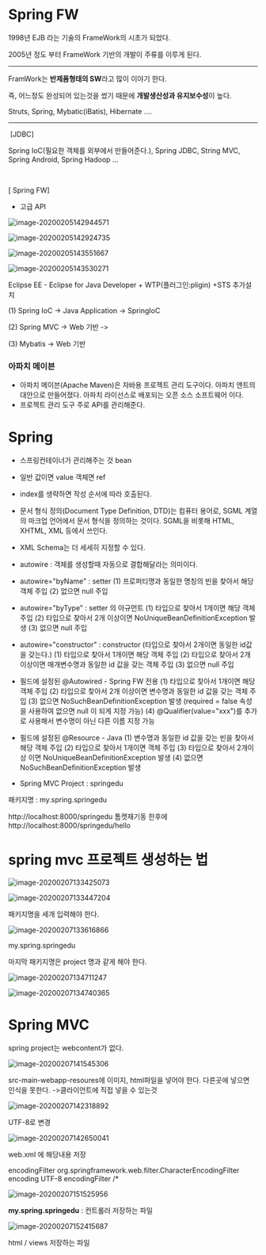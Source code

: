 # Spring FW



1998년 EJB 라는 기술의 FrameWork의 시초가 되었다.

2005년 정도 부터 FrameWork 기반의 개발이 주류를 이루게 된다.

--------------------

FramWork는 **반제품형태의 SW**라고 많이 이야기 한다.

즉, 어느정도 완성되어 있는것을 썼기 때문에 **개발생산성과 유지보수성**이 높다.

Struts, Spring, Mybatic(iBatis), Hibernate .... 

--------

​								[JDBC]

Spring IoC(필요한 객체를 외부에서 만들어준다.), Spring JDBC, String MVC, Spring Android, Spring Hadoop ...			 

​				

[ Spring FW]

- 고급 API 





![image-20200205142944571](C:\Users\student\AppData\Roaming\Typora\typora-user-images\image-20200205142944571.png)

![image-20200205142924735](C:\Users\student\AppData\Roaming\Typora\typora-user-images\image-20200205142924735.png)

![image-20200205143551667](C:\Users\student\AppData\Roaming\Typora\typora-user-images\image-20200205143551667.png)

![image-20200205143530271](C:\Users\student\AppData\Roaming\Typora\typora-user-images\image-20200205143530271.png)





Eclipse EE - Eclipse for Java Developer + WTP(플러그인:pligin) +STS 추가설치

(1) Spring IoC -> Java Application -> SpringIoC

(2) Spring MVC -> Web 기반 -> 

(3) Mybatis -> Web 기반



### 아파치 메이븐

- 아파치 메이븐(Apache Maven)은 자바용 프로젝트 관리 도구이다. 아파치 앤트의 대안으로 만들어졌다. 아파치 라이선스로 배포되는 오픈 소스 소프트웨어 이다.
- 프로젝트 관리 도구 주로 API를 관리해준다.



# Spring 

- 스프링컨테이너가 관리해주는 것 bean
- 일반 값이면 value 객체면 ref
- index를 생략하면 작성 순서에 따라 호출된다.
- 문서 형식 정의(Document Type Definition, DTD)는 컴퓨터 용어로, SGML 계열의 마크업 언어에서 문서 형식을 정의하는 것이다. SGML을 비롯해 HTML, XHTML, XML 등에서 쓰인다.
- XML Schema는 더 세세히 지정할 수 있다.
- autowire : 객체를 생성할때 자동으로 결합해달라는 의미이다.

- autowire="byName"  : setter
  (1) 프로퍼티명과 동일한 명칭의 빈을 찾아서 해당 객체 주입
  (2) 없으면 null 주입

- autowire="byType"  : setter 의 아규먼트 
  (1) 타입으로 찾아서 1개이면 해당 객체 주입
  (2) 타입으로 찾아서 2개 이상이면 NoUniqueBeanDefinitionException 발생
  (3) 없으면 null 주입

- autowire="constructor"  : constructor (타입으로 찾아서 2개이면 동일한 id값을 갖는다.)
  (1) 타입으로 찾아서 1개이면 해당 객체 주입
  (2) 타입으로 찾아서 2개 이상이면 매개변수명과 동일한 id 값을 갖는 객체 주입
  (3) 없으면 null 주입



- 필드에 설정된 @Autowired  - Spring FW 전용
  (1) 타입으로 찾아서 1개이면 해당 객체 주입
  (2) 타입으로 찾아서 2개 이상이면 변수명과 동일한 id 값을 갖는 객체 주입
  (3) 없으면 NoSuchBeanDefinitionException 발생
       (required = false 속성을 사용하여 없으면 null 이 되게 지정 가능)
  (4) @Qualifier(value="xxx")를 추가로 사용해서 변수명이 아닌 다른 이름 지정 가능

- 필드에 설정된 @Resource  - Java
  (1) 변수명과 동일한 id 값을 갖는 빈을 찾아서 해당 객체 주입
  (2) 타입으로 찾아서 1개이면 객체 주입
  (3) 타입으로 찾아서 2개이상 이면 NoUniqueBeanDefinitionException 발생
  (4) 없으면 NoSuchBeanDefinitionException 발생



- Spring MVC Project : springedu

 패키지명 : my.spring.springedu

http://localhost:8000/springedu
톰캣재기동 한후에
http://localhost:8000/springedu/hello



# spring mvc 프로젝트 생성하는 법



![image-20200207133425073](C:\Users\student\AppData\Roaming\Typora\typora-user-images\image-20200207133425073.png)

![image-20200207133447204](C:\Users\student\AppData\Roaming\Typora\typora-user-images\image-20200207133447204.png)



패키지명을 세개 입력해야 한다.

![image-20200207133616866](C:\Users\student\AppData\Roaming\Typora\typora-user-images\image-20200207133616866.png)

my.spring.springedu

마지막 패키지명은 project 명과 같게 해야 한다.

![image-20200207134711247](C:\Users\student\AppData\Roaming\Typora\typora-user-images\image-20200207134711247.png)

![image-20200207134740365](C:\Users\student\AppData\Roaming\Typora\typora-user-images\image-20200207134740365.png)



# Spring MVC

spring project는 webcontent가 없다.

![image-20200207141545306](C:\Users\student\AppData\Roaming\Typora\typora-user-images\image-20200207141545306.png)

src-main-webapp-resoures에 이미지, html파일을 넣어야 한다. 다른곳에 넣으면 인식을 못한다. ->클라이언트에 직접 넣을 수 있는것

![image-20200207142318892](C:\Users\student\AppData\Roaming\Typora\typora-user-images\image-20200207142318892.png)

UTF-8로 변경 



![image-20200207142650041](C:\Users\student\AppData\Roaming\Typora\typora-user-images\image-20200207142650041.png)

web.xml 에 해당내용 저장 

<filter>
<filter-name>encodingFilter</filter-name>
<filter-class>org.springframework.web.filter.CharacterEncodingFilter</filter-class>
<!-- 이 서버에 있는 모든 페이지는 CharacterEncodingFilter라는 필터를 거쳐라-->
    <init-param>
      <param-name>encoding</param-name>
      <param-value>UTF-8</param-value>
<!-- 인코딩이라는 이름이 UTF-8 이라는 값을 저장-->
    </init-param>
  </filter>
  <filter-mapping>
    <filter-name>encodingFilter</filter-name>
    <url-pattern>/*</url-pattern>
  </filter-mapping>



![image-20200207151525956](C:\Users\student\AppData\Roaming\Typora\typora-user-images\image-20200207151525956.png)

**my.spring.springedu** : 컨트롤러 저장하는 파일

![image-20200207152415687](C:\Users\student\AppData\Roaming\Typora\typora-user-images\image-20200207152415687.png)

html / views 저장하는 파일